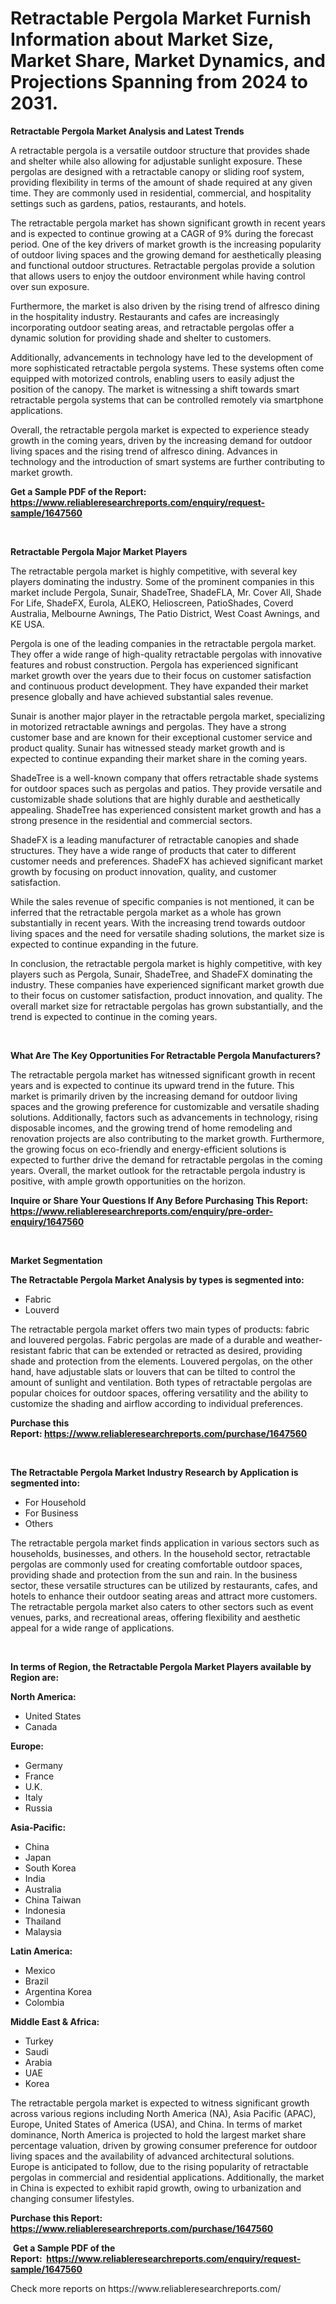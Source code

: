 <p><h1>Retractable Pergola Market Furnish Information about Market Size, Market Share, Market Dynamics, and Projections Spanning from 2024 to 2031.</h1></p><p><strong>Retractable Pergola Market Analysis and Latest Trends</strong></p>
<p><p>A retractable pergola is a versatile outdoor structure that provides shade and shelter while also allowing for adjustable sunlight exposure. These pergolas are designed with a retractable canopy or sliding roof system, providing flexibility in terms of the amount of shade required at any given time. They are commonly used in residential, commercial, and hospitality settings such as gardens, patios, restaurants, and hotels.</p><p>The retractable pergola market has shown significant growth in recent years and is expected to continue growing at a CAGR of 9% during the forecast period. One of the key drivers of market growth is the increasing popularity of outdoor living spaces and the growing demand for aesthetically pleasing and functional outdoor structures. Retractable pergolas provide a solution that allows users to enjoy the outdoor environment while having control over sun exposure.</p><p>Furthermore, the market is also driven by the rising trend of alfresco dining in the hospitality industry. Restaurants and cafes are increasingly incorporating outdoor seating areas, and retractable pergolas offer a dynamic solution for providing shade and shelter to customers.</p><p>Additionally, advancements in technology have led to the development of more sophisticated retractable pergola systems. These systems often come equipped with motorized controls, enabling users to easily adjust the position of the canopy. The market is witnessing a shift towards smart retractable pergola systems that can be controlled remotely via smartphone applications.</p><p>Overall, the retractable pergola market is expected to experience steady growth in the coming years, driven by the increasing demand for outdoor living spaces and the rising trend of alfresco dining. Advances in technology and the introduction of smart systems are further contributing to market growth.</p></p>
<p><strong>Get a Sample PDF of the Report:&nbsp; <a href="https://www.reliableresearchreports.com/enquiry/request-sample/1647560">https://www.reliableresearchreports.com/enquiry/request-sample/1647560</a></strong></p>
<p>&nbsp;</p>
<p><strong>Retractable Pergola Major Market Players</strong></p>
<p><p>The retractable pergola market is highly competitive, with several key players dominating the industry. Some of the prominent companies in this market include Pergola, Sunair, ShadeTree, ShadeFLA, Mr. Cover All, Shade For Life, ShadeFX, Eurola, ALEKO, Helioscreen, PatioShades, Coverd Australia, Melbourne Awnings, The Patio District, West Coast Awnings, and KE USA.</p><p>Pergola is one of the leading companies in the retractable pergola market. They offer a wide range of high-quality retractable pergolas with innovative features and robust construction. Pergola has experienced significant market growth over the years due to their focus on customer satisfaction and continuous product development. They have expanded their market presence globally and have achieved substantial sales revenue.</p><p>Sunair is another major player in the retractable pergola market, specializing in motorized retractable awnings and pergolas. They have a strong customer base and are known for their exceptional customer service and product quality. Sunair has witnessed steady market growth and is expected to continue expanding their market share in the coming years.</p><p>ShadeTree is a well-known company that offers retractable shade systems for outdoor spaces such as pergolas and patios. They provide versatile and customizable shade solutions that are highly durable and aesthetically appealing. ShadeTree has experienced consistent market growth and has a strong presence in the residential and commercial sectors.</p><p>ShadeFX is a leading manufacturer of retractable canopies and shade structures. They have a wide range of products that cater to different customer needs and preferences. ShadeFX has achieved significant market growth by focusing on product innovation, quality, and customer satisfaction.</p><p>While the sales revenue of specific companies is not mentioned, it can be inferred that the retractable pergola market as a whole has grown substantially in recent years. With the increasing trend towards outdoor living spaces and the need for versatile shading solutions, the market size is expected to continue expanding in the future.</p><p>In conclusion, the retractable pergola market is highly competitive, with key players such as Pergola, Sunair, ShadeTree, and ShadeFX dominating the industry. These companies have experienced significant market growth due to their focus on customer satisfaction, product innovation, and quality. The overall market size for retractable pergolas has grown substantially, and the trend is expected to continue in the coming years.</p></p>
<p>&nbsp;</p>
<p><strong>What Are The Key Opportunities For Retractable Pergola Manufacturers?</strong></p>
<p><p>The retractable pergola market has witnessed significant growth in recent years and is expected to continue its upward trend in the future. This market is primarily driven by the increasing demand for outdoor living spaces and the growing preference for customizable and versatile shading solutions. Additionally, factors such as advancements in technology, rising disposable incomes, and the growing trend of home remodeling and renovation projects are also contributing to the market growth. Furthermore, the growing focus on eco-friendly and energy-efficient solutions is expected to further drive the demand for retractable pergolas in the coming years. Overall, the market outlook for the retractable pergola industry is positive, with ample growth opportunities on the horizon.</p></p>
<p><strong>Inquire or Share Your Questions If Any Before Purchasing This Report: <a href="https://www.reliableresearchreports.com/enquiry/pre-order-enquiry/1647560">https://www.reliableresearchreports.com/enquiry/pre-order-enquiry/1647560</a></strong></p>
<p>&nbsp;</p>
<p><strong>Market Segmentation</strong></p>
<p><strong>The Retractable Pergola Market Analysis by types is segmented into:</strong></p>
<p><ul><li>Fabric</li><li>Louverd</li></ul></p>
<p><p>The retractable pergola market offers two main types of products: fabric and louvered pergolas. Fabric pergolas are made of a durable and weather-resistant fabric that can be extended or retracted as desired, providing shade and protection from the elements. Louvered pergolas, on the other hand, have adjustable slats or louvers that can be tilted to control the amount of sunlight and ventilation. Both types of retractable pergolas are popular choices for outdoor spaces, offering versatility and the ability to customize the shading and airflow according to individual preferences.</p></p>
<p><strong>Purchase this Report:&nbsp;<a href="https://www.reliableresearchreports.com/purchase/1647560">https://www.reliableresearchreports.com/purchase/1647560</a></strong></p>
<p>&nbsp;</p>
<p><strong>The Retractable Pergola Market Industry Research by Application is segmented into:</strong></p>
<p><ul><li>For Household</li><li>For Business</li><li>Others</li></ul></p>
<p><p>The retractable pergola market finds application in various sectors such as households, businesses, and others. In the household sector, retractable pergolas are commonly used for creating comfortable outdoor spaces, providing shade and protection from the sun and rain. In the business sector, these versatile structures can be utilized by restaurants, cafes, and hotels to enhance their outdoor seating areas and attract more customers. The retractable pergola market also caters to other sectors such as event venues, parks, and recreational areas, offering flexibility and aesthetic appeal for a wide range of applications.</p></p>
<p>&nbsp;</p>
<p><strong>In terms of Region, the Retractable Pergola Market Players available by Region are:</strong></p>
<p>
    <p> <strong> North America: </strong>
        <ul>
            <li>United States</li>
            <li>Canada</li>
        </ul>
        </p> 
    <p> <strong> Europe: </strong>
        <ul>
            <li>Germany</li>
            <li>France</li>
            <li>U.K.</li>
            <li>Italy</li>
            <li>Russia</li>
        </ul>
        </p> 
    <p> <strong> Asia-Pacific: </strong>
        <ul>
            <li>China</li>
            <li>Japan</li>
            <li>South Korea</li>
            <li>India</li>
            <li>Australia</li>
            <li>China Taiwan</li>
            <li>Indonesia</li>
            <li>Thailand</li>
            <li>Malaysia</li>
        </ul>
        </p> 
    <p> <strong> Latin America: </strong>
        <ul>
            <li>Mexico</li>
            <li>Brazil</li>
            <li>Argentina Korea</li>
            <li>Colombia</li>
        </ul>
        </p> 
    <p> <strong> Middle East & Africa: </strong>
        <ul>
            <li>Turkey</li>
            <li>Saudi</li>
            <li>Arabia</li>
            <li>UAE</li>
            <li>Korea</li>
        </ul>
    </p>
    </p>
<p><p>The retractable pergola market is expected to witness significant growth across various regions including North America (NA), Asia Pacific (APAC), Europe, United States of America (USA), and China. In terms of market dominance, North America is projected to hold the largest market share percentage valuation, driven by growing consumer preference for outdoor living spaces and the availability of advanced architectural solutions. Europe is anticipated to follow, due to the rising popularity of retractable pergolas in commercial and residential applications. Additionally, the market in China is expected to exhibit rapid growth, owing to urbanization and changing consumer lifestyles.</p></p>
<p><strong>Purchase this Report: <a href="https://www.reliableresearchreports.com/purchase/1647560">https://www.reliableresearchreports.com/purchase/1647560</a></strong></p>
<p>&nbsp;<strong>Get a Sample PDF of the Report:&nbsp;&nbsp;<a href="https://www.reliableresearchreports.com/enquiry/request-sample/1647560">https://www.reliableresearchreports.com/enquiry/request-sample/1647560</a></strong></p>
<p><strong></strong></p>
<p>Check more reports on https://www.reliableresearchreports.com/</p>
